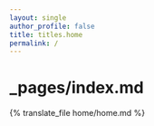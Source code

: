 ```yaml
---
layout: single
author_profile: false
title: titles.home
permalink: /
---
```


# _pages/index.md

{% translate_file home/home.md %}